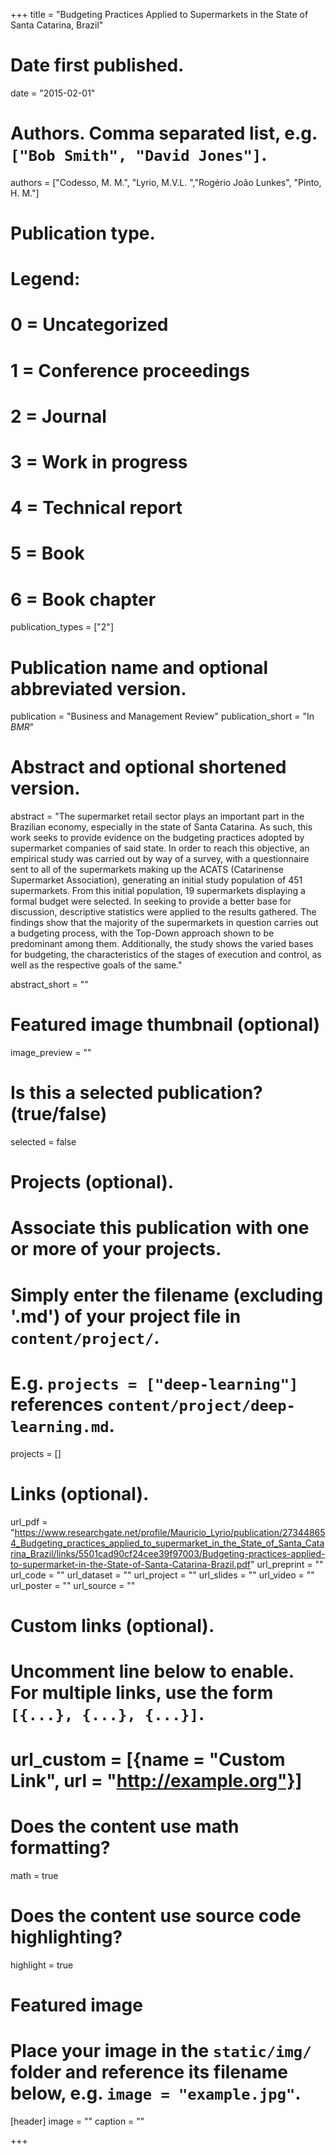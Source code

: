 +++
title = "Budgeting Practices Applied to Supermarkets in the State of Santa Catarina, Brazil"

# Date first published.
date = "2015-02-01"

# Authors. Comma separated list, e.g. `["Bob Smith", "David Jones"]`.
authors = ["Codesso, M. M.", "Lyrio, M.V.L. ","Rogério João Lunkes", "Pinto, H. M."]

# Publication type.
# Legend:
# 0 = Uncategorized
# 1 = Conference proceedings
# 2 = Journal
# 3 = Work in progress
# 4 = Technical report
# 5 = Book
# 6 = Book chapter
publication_types = ["2"]

# Publication name and optional abbreviated version.
publication = "Business and Management Review"
publication_short = "In *BMR*"

# Abstract and optional shortened version.
abstract = "The supermarket retail sector plays an important part in the Brazilian economy, especially in the state of Santa Catarina. As such, this work seeks to provide evidence on the budgeting practices adopted by supermarket companies of said state. In order to reach this objective, an empirical study was carried out by way of a survey, with a questionnaire sent to all of the supermarkets making up the ACATS (Catarinense Supermarket Association), generating an initial study population of 451 supermarkets. From this initial population, 19 supermarkets displaying a formal budget were selected. In seeking to provide a better base for discussion, descriptive statistics were applied to the results gathered. The findings show that the majority of the supermarkets in question carries out a budgeting process, with the Top-Down approach shown to be predominant among them. Additionally, the study shows the varied bases for budgeting, the characteristics of the stages of execution and control, as well as the respective goals of the same."

abstract_short = ""

# Featured image thumbnail (optional)
image_preview = ""

# Is this a selected publication? (true/false)
selected = false

# Projects (optional).
#   Associate this publication with one or more of your projects.
#   Simply enter the filename (excluding '.md') of your project file in `content/project/`.
#   E.g. `projects = ["deep-learning"]` references `content/project/deep-learning.md`.
projects = []

# Links (optional).
url_pdf = "https://www.researchgate.net/profile/Mauricio_Lyrio/publication/273448654_Budgeting_practices_applied_to_supermarket_in_the_State_of_Santa_Catarina_Brazil/links/5501cad90cf24cee39f97003/Budgeting-practices-applied-to-supermarket-in-the-State-of-Santa-Catarina-Brazil.pdf"
url_preprint = ""
url_code = ""
url_dataset = ""
url_project = ""
url_slides = ""
url_video = ""
url_poster = ""
url_source = ""

# Custom links (optional).
#   Uncomment line below to enable. For multiple links, use the form `[{...}, {...}, {...}]`.
# url_custom = [{name = "Custom Link", url = "http://example.org"}]

# Does the content use math formatting?
math = true

# Does the content use source code highlighting?
highlight = true

# Featured image
# Place your image in the `static/img/` folder and reference its filename below, e.g. `image = "example.jpg"`.
[header]
image = ""
caption = ""

+++